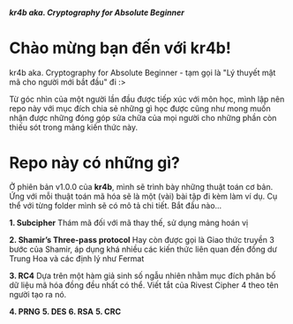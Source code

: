 
##### kr4b aka. Cryptography for Absolute Beginner


# Chào mừng bạn đến với kr4b!

kr4b aka. Cryptography for Absolute Beginner - tạm gọi là "Lý thuyết mật mã cho người mới bắt đầu" đi :>

Từ góc nhìn của một người lần đầu được tiếp xúc với môn học, mình lập nên repo này với mục đích chia sẻ những gì học được cũng như mong muốn nhận được những đóng góp sửa chữa của mọi người cho những phần còn thiếu sót trong mảng kiến thức này.

# Repo này có những gì?

Ở phiên bản v1.0.0 của **kr4b**, mình sẽ trình bày những thuật toán cơ bản. Ứng với mỗi thuật toán mã hóa sẽ là một (vài) bài tập đi kèm làm ví dụ. Cụ thể với từng folder mình sẽ có mô tả chi tiết. Bắt đầu nào...

**1. Subcipher**
Thám  mã  đối  với  mã  thay  thế, sử dụng mảng hoán vị 

**2. Shamir’s Three-pass protocol**
Hay còn được gọi là Giao thức truyền 3 bước của Shamir, áp dụng khá nhiều các kiến thức liên quan đến đồng dư Trung Hoa và các định lý như Fermat

**3. RC4**
Dựa trên một hàm giả sinh số ngẫu nhiên nhằm mục đích phân bố dữ liệu mã hóa đồng đều nhất có thể. Viết tắt của Rivest Cipher 4 theo tên người tạo ra nó.

**4. PRNG**
**5. DES**
**6. RSA**
**5. CRC**
